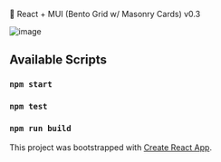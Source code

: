 📒 React + MUI (Bento Grid w/ Masonry Cards) v0.3

![image](https://github.com/vtonu/BentoGrid_UI/assets/56773210/afef7c4d-3c39-44bf-a81c-5141a28c0a8c)
## Available Scripts

### `npm start`

### `npm test`

### `npm run build`

This project was bootstrapped with [Create React App](https://github.com/facebook/create-react-app).
